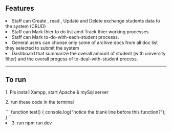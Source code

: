 <h2>Features</h2>
<li>Staff can Create , read , Update and Delete exchange students data to the system (CRUD)</li>
<li>Staff can Mark thier to do list amd Track thier working processes</li>
<li>Staff can Mark to-do-with-each-student processs.</li>
<li>General users can choose only some of archive docs from all doc list they selected to submit the system</li> 
<li>Dashboard that summarize the overall amount of student (with university filter) and the overall progess of to-deal-with-student process.</li>

<hr>
<h2>To run</h2>
<p>1. Pls install Xampp, start Apache & mySql server</p>
<p>2. run these code in the terminal</p>
```
function test() {
  console.log("notice the blank line before this function?");
}
```
<li>3. run npm run dev</li>

